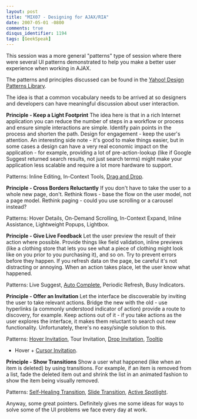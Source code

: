 ```yaml
---
layout: post
title: "MIX07 - Designing for AJAX/RIA"
date: 2007-05-01 -0800
comments: true
disqus_identifier: 1194
tags: [GeekSpeak]
---
```

This session was a more general "patterns" type of session where there
were several UI patterns demonstrated to help you make a better user
experience when working in AJAX.
 
 The patterns and principles discussed can be found in the [Yahoo!
Design Patterns Library](http://developer.yahoo.com/ypatterns/).
 
 The idea is that a common vocabulary needs to be arrived at so
designers and developers can have meaningful discussion about user
interaction.
 
 **Principle - Keep a Light Footprint**
 The idea here is that in a rich Internet application you can reduce the
number of steps in a workflow or process and ensure simple interactions
are simple. Identify pain points in the process and shorten the path.
Design for engagement - keep the user's attention. An interesting side
note - it's good to make things easier, but in some cases a design can
have a very real economic impact on the application - for example,
providing a lot of pre-action-lookup (like if Google Suggest returned
search results, not just search terms) might make your application less
scalable and require a lot more hardware to support.
 
 Patterns: Inline Editing, In-Context Tools, [Drag and
Drop](http://developer.yahoo.com/ypatterns/parent.php?pattern=dragdrop).
 
 **Principle - Cross Borders Reluctantly**
 If you don't have to take the user to a whole new page, don't. Rethink
flows - base the flow on the user model, not a page model. Rethink
paging - could you use scrolling or a carousel instead?
 
 Patterns: Hover Details, On-Demand Scrolling, In-Context Expand, Inline
Assistance, Lightweight Popups, Lightbox.
 
 **Principle - Give Live Feedback**
 Let the user preview the result of their action where possible. Provide
things like field validation, inline previews (like a clothing store
that lets you see what a piece of clothing might look like on you prior
to you purchasing it), and so on. Try to prevent errors before they
happen. If you refresh data on the page, be careful it's not distracting
or annoying. When an action takes place, let the user know what
happened.
 
 Patterns: Live Suggest, [Auto
Complete](http://developer.yahoo.com/yui/autocomplete/), Periodic
Refresh, Busy Indicators.
 
 **Principle - Offer an Invitation**
 Let the interface be discoverable by inviting the user to take relevant
actions. Bridge the new with the old - use hyperlinks (a commonly
understood indicator of action) provide a route to discovery, for
example. Keep actions out of it - if you take actions as the user
explores the interface, it makes them reluctant to search out new
functionality. Unfortunately, there's no easy/single solution to this.
 
 Patterns: [Hover
Invitation](http://developer.yahoo.com/ypatterns/pattern.php?pattern=hoverinvitation),
Tour Invitation, [Drop
Invitation](http://developer.yahoo.com/ypatterns/pattern.php?pattern=dropinvitation),
[Tooltip](http://developer.yahoo.com/ypatterns/pattern.php?pattern=tooltipinvitation)
+ Hover + [Cursor
Invitation](http://developer.yahoo.com/ypatterns/pattern.php?pattern=cursorinvitation).
 
 **Principle - Show Transitions**
 Show a user what happened (like when an item is deleted) by using
transitions. For example, if an item is removed from a list, fade the
deleted item out and shrink the list in an animated fashion to show the
item being visually removed.
 
 Patterns: [Self-Healing
Transition](http://developer.yahoo.com/ypatterns/pattern.php?pattern=selfhealing),
[Slide
Transition](http://developer.yahoo.com/ypatterns/pattern.php?pattern=slide),
[Active
Spotlight](http://developer.yahoo.com/ypatterns/pattern.php?pattern=spotlight).
 
 Anyway, some great pointers. Definitely gives me some ideas for ways to
solve some of the UI problems we face every day at work.
